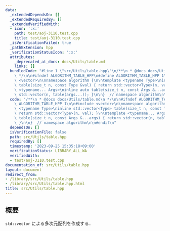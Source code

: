 ```yaml
---
data:
  _extendedDependsOn: []
  _extendedRequiredBy: []
  _extendedVerifiedWith:
  - icon: ':x:'
    path: test/aoj-3110.test.cpp
    title: test/aoj-3110.test.cpp
  _isVerificationFailed: true
  _pathExtension: hpp
  _verificationStatusIcon: ':x:'
  attributes:
    _deprecated_at_docs: docs/Utils/table.md
    links: []
  bundledCode: "#line 1 \"src/Utils/table.hpp\"\n/**\n * @docs docs/Utils/table.md\n\
    \ */\n\n#ifndef ALGORITHM_TABLE_HPP\n#define ALGORITHM_TABLE_HPP 1\n\n#include\
    \ <vector>\n\nnamespace algorithm {\n\ntemplate <typename Type>\ninline std::vector<Type>\
    \ table(size_t n, const Type &val) { return std::vector<Type>(n, val); }\n\ntemplate\
    \ <typename... Args>\ninline auto table(size_t n, const Args &...args) { return\
    \ std::vector(n, table(args...)); }\n\n}  // namespace algorithm\n\n#endif\n"
  code: "/**\n * @docs docs/Utils/table.md\n */\n\n#ifndef ALGORITHM_TABLE_HPP\n#define\
    \ ALGORITHM_TABLE_HPP 1\n\n#include <vector>\n\nnamespace algorithm {\n\ntemplate\
    \ <typename Type>\ninline std::vector<Type> table(size_t n, const Type &val) {\
    \ return std::vector<Type>(n, val); }\n\ntemplate <typename... Args>\ninline auto\
    \ table(size_t n, const Args &...args) { return std::vector(n, table(args...));\
    \ }\n\n}  // namespace algorithm\n\n#endif\n"
  dependsOn: []
  isVerificationFile: false
  path: src/Utils/table.hpp
  requiredBy: []
  timestamp: '2023-09-25 15:35:18+09:00'
  verificationStatus: LIBRARY_ALL_WA
  verifiedWith:
  - test/aoj-3110.test.cpp
documentation_of: src/Utils/table.hpp
layout: document
redirect_from:
- /library/src/Utils/table.hpp
- /library/src/Utils/table.hpp.html
title: src/Utils/table.hpp
---
```

## 概要

`std::vector` による多次元配列を作成する．
